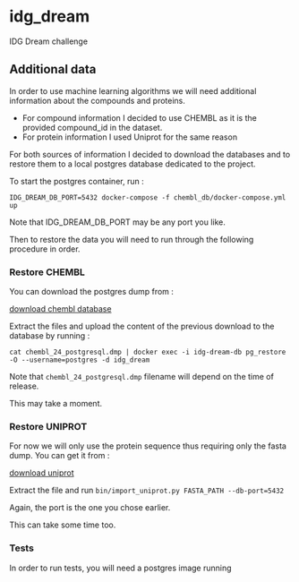# idg_dream
IDG Dream challenge

## Additional data

In order to use machine learning algorithms we will need additional information about the compounds 
and proteins.
* For compound information I decided to use CHEMBL as it is the provided compound_id in the dataset.
* For protein information I used Uniprot for the same reason

For both sources of information I decided to download the databases and to restore them to a local postgres 
database dedicated to the project.

To start the postgres container, run :

`IDG_DREAM_DB_PORT=5432 docker-compose -f chembl_db/docker-compose.yml up `

Note that IDG_DREAM_DB_PORT may be any port you like. 

Then to restore the data you will need to run through the following procedure in order.

### Restore CHEMBL


You can download the postgres dump from :

[download chembl database](ftp://ftp.ebi.ac.uk/pub/databases/chembl/ChEMBLdb/latest/)


Extract the files and upload the content of the previous download to the database by running :

`cat chembl_24_postgresql.dmp | docker exec -i idg-dream-db pg_restore -O --username=postgres -d idg_dream`

Note that `chembl_24_postgresql.dmp` filename will depend on the time of release.

This may take a moment. 
 
 
### Restore UNIPROT

For now we will only use the protein sequence thus requiring only the fasta dump. You can 
get it from :

[download uniprot](https://www.uniprot.org/downloads)

Extract the file and run `bin/import_uniprot.py FASTA_PATH --db-port=5432`

Again, the port is the one you chose earlier.

This can take some time too.


### Tests

In order to run tests, you will need a postgres image running